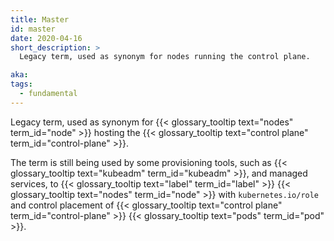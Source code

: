```yaml
---
title: Master
id: master
date: 2020-04-16
short_description: >
  Legacy term, used as synonym for nodes running the control plane.

aka:
tags:
  - fundamental
---
```


Legacy term, used as synonym for {{< glossary_tooltip text="nodes" term_id="node" >}} hosting the {{< glossary_tooltip text="control plane" term_id="control-plane" >}}.

<!--more-->

The term is still being used by some provisioning tools, such as {{< glossary_tooltip text="kubeadm" term_id="kubeadm" >}}, and managed services, to {{< glossary_tooltip text="label" term_id="label" >}} {{< glossary_tooltip text="nodes" term_id="node" >}} with `kubernetes.io/role` and control placement of {{< glossary_tooltip text="control plane" term_id="control-plane" >}} {{< glossary_tooltip text="pods" term_id="pod" >}}.
